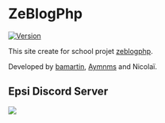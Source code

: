 # ZeBlogPhp 
[![Version](https://img.shields.io/badge/Version-1.0.0-blue.svg)](https://github.com/mrtwizard/zeblogphp)  
  
This site create for school projet [zeblogphp](https://baptiste-mrt.fr/zeblogphp/).
  
Developed by [bamartin](https://baptiste-mrt.fr), [Aymnms](https://aymnms.fr) and Nicolaï.


## Epsi Discord Server
[![](https://discordapp.com/api/guilds/371046774758178816/embed.png?style=banner2)](https://discord.gg/AvwhtdZ)

